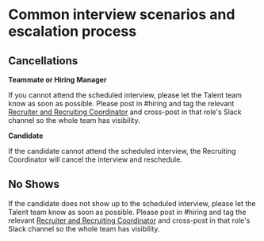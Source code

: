 # Common interview scenarios and escalation process

## Cancellations

**Teammate or Hiring Manager**

If you cannot attend the scheduled interview, please let the Talent team know as soon as possible. Please post in #hiring and tag the relevant [Recruiter and Recruiting Coordinator](../../teamalignment.md) and cross-post in that role's Slack channel so the whole team has visibility.

**Candidate**

If the candidate cannot attend the scheduled interview, the Recruiting Coordinator will cancel the interview and reschedule.

## No Shows

If the candidate does not show up to the scheduled interview, please let the Talent team know as soon as possible. Please post in #hiring and tag the relevant [Recruiter and Recruiting Coordinator](../../teamalignment.md) and cross-post in that role's Slack channel so the whole team has visibility.
